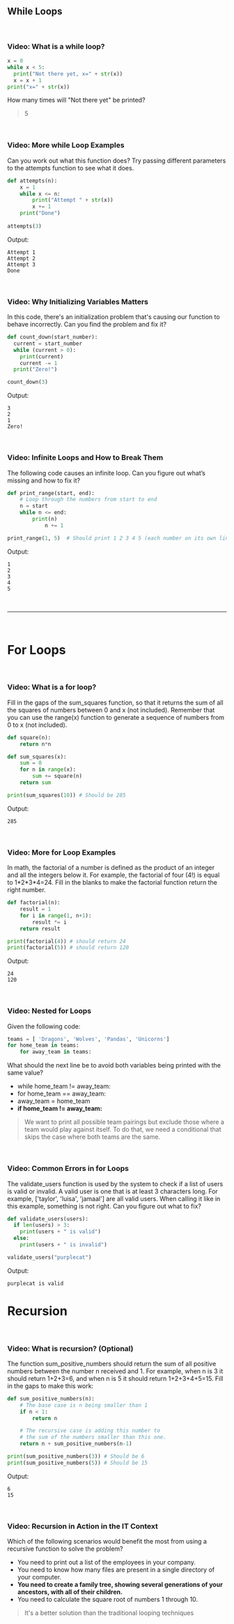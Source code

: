 ## While Loops

<br>

### Video: What is a while loop?

```py
x = 0
while x < 5:
  print("Not there yet, x=" + str(x))
  x = x + 1
print("x=" + str(x))
```

How many times will "Not there yet" be printed?

> 5

<br>

### Video: More while Loop Examples

Can you work out what this function does? Try passing different parameters to the attempts function to see what it does. 

```py
def attempts(n):
    x = 1
    while x <= n:
        print("Attempt " + str(x))
        x += 1
    print("Done")
    
attempts(3)
```

Output:

```
Attempt 1
Attempt 2
Attempt 3
Done
```

<br>

### Video: Why Initializing Variables Matters

In this code, there's an initialization problem that's causing our function to behave incorrectly. Can you find the problem and fix it?

```py
def count_down(start_number):
  current = start_number
  while (current > 0):
    print(current)
    current -= 1
  print("Zero!")

count_down(3)
```

Output:

```
3
2
1
Zero!
```

<br>

### Video: Infinite Loops and How to Break Them

The following code causes an infinite loop. Can you figure out what’s missing and how to fix it?

```py
def print_range(start, end):
	# Loop through the numbers from start to end
	n = start
	while n <= end:
		print(n)
        	n += 1

print_range(1, 5)  # Should print 1 2 3 4 5 (each number on its own line) 
```

Output:

```
1
2
3
4
5
```

<br><hr><br>

# For Loops

<br>

### Video: What is a for loop?

Fill in the gaps of the sum_squares function, so that it returns the sum of all the squares of numbers between 0 and x (not included). Remember that you can use the range(x) function to generate a sequence of numbers from 0 to x (not included).

```py
def square(n):
    return n*n

def sum_squares(x):
    sum = 0
    for n in range(x):
        sum += square(n)
    return sum

print(sum_squares(10)) # Should be 285
```

Output:

```
285
```

<br>

### Video: More for Loop Examples

In math, the factorial of a number is defined as the product of an integer and all the integers below it. For example, the factorial of four (4!) is equal to 1\*2\*3\*4=24. Fill in the blanks to make the factorial function return the right number.

```py
def factorial(n):
    result = 1
    for i in range(1, n+1):
        result *= i
    return result

print(factorial(4)) # should return 24
print(factorial(5)) # should return 120
```

Output:

```
24
120
```

<br>

### Video: Nested for Loops

Given the following code:

```py
teams = [ 'Dragons', 'Wolves', 'Pandas', 'Unicorns']
for home_team in teams:
    for away_team in teams:
```

What should the next line be to avoid both variables being printed with the same value?

* while home_team != away_team:
* for home_team == away_team:
* away_team = home_team
* **if home_team != away_team:**

> We want to print all possible team pairings but exclude those where a team would play against itself. To do that, we need a conditional that skips the case where both teams are the same.

<br>

### Video: Common Errors in for Loops

The validate_users function is used by the system to check if a list of users is valid or invalid. A valid user is one that is at least 3 characters long. For example, ['taylor', 'luisa', 'jamaal'] are all valid users. When calling it like in this example, something is not right. Can you figure out what to fix?

```py
def validate_users(users):
  if len(users) > 3:
    print(users + " is valid")
  else:
    print(users + " is invalid")

validate_users("purplecat")
```

Output:

```
purplecat is valid
```

# Recursion

<br>

### Video: What is recursion? (Optional)

The function sum_positive_numbers should return the sum of all positive numbers between the number n received and 1. For example, when n is 3 it should return 1+2+3=6, and when n is 5 it should return 1+2+3+4+5=15. Fill in the gaps to make this work:

```py
def sum_positive_numbers(n):
    # The base case is n being smaller than 1
    if n < 1:
        return n

    # The recursive case is adding this number to 
    # the sum of the numbers smaller than this one.
    return n + sum_positive_numbers(n-1)

print(sum_positive_numbers(3)) # Should be 6
print(sum_positive_numbers(5)) # Should be 15
```

Output:

```
6
15
```

<br>

### Video: Recursion in Action in the IT Context

Which of the following scenarios would benefit the most from using a recursive function to solve the problem?

* You need to print out a list of the employees in your company.
* You need to know how many files are present in a single directory of your computer.
* **You need to create a family tree, showing several generations of your ancestors, with all of their children.**
* You need to calculate the square root of numbers 1 through 10.

> It's a better solution than the traditional looping techniques
